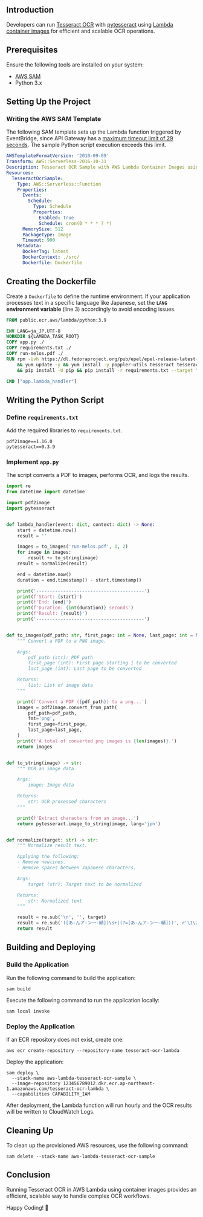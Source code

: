 ## Introduction

Developers can run [Tesseract OCR](https://github.com/tesseract-ocr/tesseract) with [pytesseract](https://pypi.org/project/pytesseract/) using [Lambda container images](https://docs.aws.amazon.com/lambda/latest/dg/images-create.html) for efficient and scalable OCR operations.

## Prerequisites

Ensure the following tools are installed on your system:

- [AWS SAM](https://aws.amazon.com/serverless/sam/)
- Python 3.x

## Setting Up the Project

### Writing the AWS SAM Template

The following SAM template sets up the Lambda function triggered by EventBridge, since API Gateway has a [maximum timeout limit of 29 seconds](https://docs.aws.amazon.com/apigateway/latest/developerguide/limits.html). The sample Python script execution exceeds this limit.

```yaml
AWSTemplateFormatVersion: '2010-09-09'
Transform: AWS::Serverless-2016-10-31
Description: Tesseract OCR Sample with AWS Lambda Container Images using AWS SAM
Resources:
  TesseractOcrSample:
    Type: AWS::Serverless::Function
    Properties:
      Events:
        Schedule:
          Type: Schedule
          Properties:
            Enabled: true
            Schedule: cron(0 * * * ? *)
      MemorySize: 512
      PackageType: Image
      Timeout: 900
    Metadata:
      DockerTag: latest
      DockerContext: ./src/
      Dockerfile: Dockerfile
```

## Creating the Dockerfile

Create a `Dockerfile` to define the runtime environment. If your application processes text in a specific language like Japanese, set the **`LANG` environment variable** (line 3) accordingly to avoid encoding issues.

```dockerfile line="3"
FROM public.ecr.aws/lambda/python:3.9

ENV LANG=ja_JP.UTF-8
WORKDIR ${LAMBDA_TASK_ROOT}
COPY app.py ./
COPY requirements.txt ./
COPY run-melos.pdf ./
RUN rpm -Uvh https://dl.fedoraproject.org/pub/epel/epel-release-latest-7.noarch.rpm \
    && yum update -y && yum install -y poppler-utils tesseract tesseract-langpack-jpn \
    && pip install -U pip && pip install -r requirements.txt --target "${LAMBDA_TASK_ROOT}"

CMD ["app.lambda_handler"]
```

## Writing the Python Script

### Define `requirements.txt`

Add the required libraries to `requirements.txt`.

```text
pdf2image==1.16.0
pytesseract==0.3.9
```

### Implement `app.py`

The script converts a PDF to images, performs OCR, and logs the results.

```python
import re
from datetime import datetime

import pdf2image
import pytesseract


def lambda_handler(event: dict, context: dict) -> None:
    start = datetime.now()
    result = ''

    images = to_images('run-melos.pdf', 1, 2)
    for image in images:
        result += to_string(image)
    result = normalize(result)

    end = datetime.now()
    duration = end.timestamp() - start.timestamp()

    print('----------------------------------------')
    print(f'Start: {start}')
    print(f'End: {end}')
    print(f'Duration: {int(duration)} seconds')
    print(f'Result: {result}')
    print('----------------------------------------')


def to_images(pdf_path: str, first_page: int = None, last_page: int = None) -> list:
    """ Convert a PDF to a PNG image.

    Args:
        pdf_path (str): PDF path
        first_page (int): First page starting 1 to be converted
        last_page (int): Last page to be converted

    Returns:
        list: List of image data
    """

    print(f'Convert a PDF ({pdf_path}) to a png...')
    images = pdf2image.convert_from_path(
        pdf_path=pdf_path,
        fmt='png',
        first_page=first_page,
        last_page=last_page,
    )
    print(f'A total of converted png images is {len(images)}.')
    return images


def to_string(image) -> str:
    """ OCR an image data.

    Args:
        image: Image data

    Returns:
        str: OCR processed characters
    """

    print(f'Extract characters from an image...')
    return pytesseract.image_to_string(image, lang='jpn')


def normalize(target: str) -> str:
    """ Normalize result text.

    Applying the following:
    - Remove newlines.
    - Remove spaces between Japanese characters.

    Args:
        target (str): Target text to be normalized

    Returns:
        str: Normalized text
    """

    result = re.sub('\n', '', target)
    result = re.sub('([あ-んア-ン一-鿐])\s+((?=[あ-んア-ン一-鿐]))', r'\1\2', result)
    return result
```

## Building and Deploying

### Build the Application

Run the following command to build the application:

```shell
sam build
```

Execute the following command to run the application locally:

```shell
sam local invoke
```

### Deploy the Application

If an ECR repository does not exist, create one:

```shell
aws ecr create-repository --repository-name tesseract-ocr-lambda
```

Deploy the application:

```shell
sam deploy \
  --stack-name aws-lambda-tesseract-ocr-sample \
  --image-repository 123456789012.dkr.ecr.ap-northeast-1.amazonaws.com/tesseract-ocr-lambda \
  --capabilities CAPABILITY_IAM
```

After deployment, the Lambda function will run hourly and the OCR results will be written to CloudWatch Logs.

## Cleaning Up

To clean up the provisioned AWS resources, use the following command:

```shell
sam delete --stack-name aws-lambda-tesseract-ocr-sample
```

## Conclusion

Running Tesseract OCR in AWS Lambda using container images provides an efficient, scalable way to handle complex OCR workflows.

Happy Coding! 🚀
